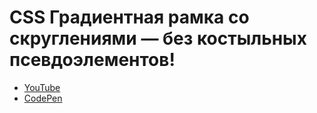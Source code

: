 # CSS Градиентная рамка со скруглениями — без костыльных псевдоэлементов!
- [YouTube](https://youtube.com/shorts/pznMUqqotpk)
- [CodePen](https://codepen.io/aleksander-lamkov/pen/raBBwWb)